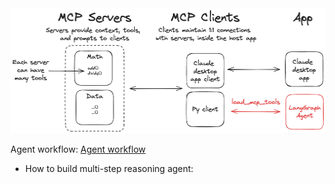 <img src="https://github.com/langchain-ai/langchain-mcp-adapters/raw/main/static/img/mcp.png" height="200">

Agent workflow: [Agent workflow](https://simplico.net/2025/05/12/building-agentic-ai-with-python-langchain-and-ollama-for-ecommerce-factory-automation/#:~:text=%F0%9F%A7%A0-,Agent%20Architecture,-Here%E2%80%99s%20a%20high)

- How to build multi-step reasoning agent: